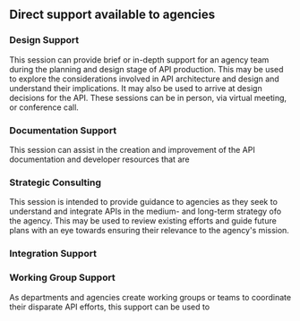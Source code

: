 ## Direct support available to agencies 

### Design Support

This session can provide brief or in-depth support for an agency team during the planning and design stage of API production.  This may be used to explore the considerations involved in API architecture and design and understand their implications.  It may also be used to arrive at design decisions for the API.  These sessions can be in person, via virtual meeting, or conference call.

### Documentation Support 

This session can assist in the creation and improvement of the API documentation and developer resources that are 

### Strategic Consulting 

This session is intended to provide guidance to agencies as they seek to understand and integrate APIs in the medium- and long-term strategy ofo the agency.  This may be used to review existing efforts and guide future plans with an eye towards ensuring their relevance to the agency's mission.  

### Integration Support 


### Working Group Support 

As departments and agencies create working groups or teams to coordinate their disparate API efforts, this support can be used to 


